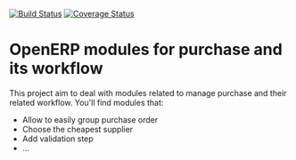 [![Build Status](https://travis-ci.org/OCA/purchase-workflow.svg?branch=7.0)](https://travis-ci.org/OCA/purchase-workflow)
[![Coverage Status](https://coveralls.io/repos/OCA/purchase-workflow/badge.png?branch=7.0)](https://coveralls.io/r/OCA/purchase-workflow?branch=7.0)

OpenERP modules for purchase and its workflow
=============================================

This project aim to deal with modules related to manage purchase and their related workflow. You'll find modules that:

 - Allow to easily group purchase order
 - Choose the cheapest supplier
 - Add validation step
 - ...
